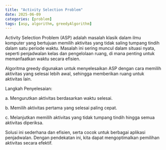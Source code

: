 ```yaml
---
title: "Activity Selection Problem"
date: 2025-06-09
categories: [problem]
tags: [asp, algorithm, greedyAlgorithm]
---
```


Activity Selection Problem (ASP) adalah masalah klasik dalam ilmu komputer yang bertujuan memilih aktivitas yang tidak saling tumpang tindih dalam satu periode waktu.
Masalah ini sering muncul dalam situasi nyata, seperti penjadwalan kelas dan pengelolaan ruang, di mana penting untuk memanfaatkan waktu secara efisien.

Algoritma greedy digunakan untuk menyelesaikan ASP dengan cara memilih aktivitas yang selesai lebih awal, sehingga memberikan ruang untuk aktivitas lain.

Langkah Penyelesaian:

a. Mengurutkan aktivitas berdasarkan waktu selesai.

b. Memilih aktivitas pertama yang selesai paling cepat.

c. Melanjutkan memilih aktivitas yang tidak tumpang tindih hingga semua aktivitas diperiksa.

Solusi ini sederhana dan efisien, serta cocok untuk berbagai aplikasi penjadwalan.
Dengan pendekatan ini, kita dapat mengoptimalkan pemilihan aktivitas secara efektif.